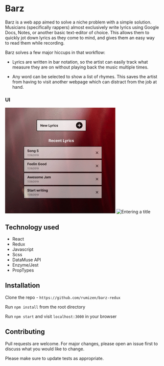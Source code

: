 # Barz

Barz is a web app aimed to solve a niche problem with a simple solution. Musicians (specifically rappers) almost exclusively write lyrics using Google Docs, Notes, or another basic text-editor of choice. This allows them to quickly jot down lyrics as they come to mind, and gives them an easy way to read them while recording.

Barz solves a few major hiccups in that workflow:

- Lyrics are written in bar notation, so the artist can easily track what measure they are on without playing back the music multiple times.

- Any word can be selected to show a list of rhymes. This saves the artist from having to visit another webpage which can distract from the job at hand.

### UI

![Creating a new lyric](./public/images/create-new.gif)
![Entering a title](./images/enter-title.gif)

## Technology used

- React
- Redux
- Javascript
- Scss
- DataMuse API
- Enzyme/Jest
- PropTypes

## Installation

Clone the repo - `https://github.com/rumizen/barz-redux`

Run `npm install` from the root directory

Run `npm start` and visit `localhost:3000` in your browser

## Contributing

Pull requests are welcome. For major changes, please open an issue first to discuss what you would like to change.

Please make sure to update tests as appropriate.

